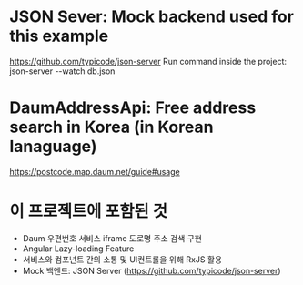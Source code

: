 # JSON Sever: Mock backend used for this example
https://github.com/typicode/json-server
Run command inside the project: json-server --watch db.json

# DaumAddressApi: Free address search in Korea (in Korean lanaguage)
https://postcode.map.daum.net/guide#usage

# 이 프로젝트에 포함된 것 
- Daum 우편번호 서비스 iframe 도로명 주소 검색 구현
- Angular Lazy-loading Feature
- 서비스와 컴포넌트 간의 소통 및 UI컨트롤을 위해 RxJS 활용
- Mock 백엔드: JSON Server (https://github.com/typicode/json-server)